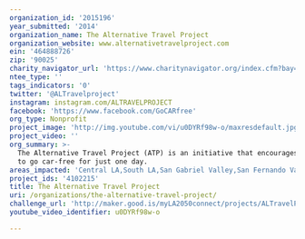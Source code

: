 ```yaml
---
organization_id: '2015196'
year_submitted: '2014'
organization_name: The Alternative Travel Project
organization_website: www.alternativetravelproject.com
ein: '464888726'
zip: '90025'
charity_navigator_url: 'https://www.charitynavigator.org/index.cfm?bay=search.profile&ein=464888726'
ntee_type: ''
tags_indicators: '0'
twitter: '@ALTravelproject'
instagram: instagram.com/ALTRAVELPROJECT
facebook: 'https://www.facebook.com/GoCARfree'
org_type: Nonprofit
project_image: 'http://img.youtube.com/vi/u0DYRf98w-o/maxresdefault.jpg'
project_video: ''
org_summary: >-
  The Alternative Travel Project (ATP) is an initiative that encourages people
  to go car-free for just one day.
areas_impacted: 'Central LA,South LA,San Gabriel Valley,San Fernando Valley'
project_ids: '4102215'
title: The Alternative Travel Project
uri: /organizations/the-alternative-travel-project/
challenge_url: 'http://maker.good.is/myLA2050connect/projects/ALTravelProject.html'
youtube_video_identifier: u0DYRf98w-o

---
```


